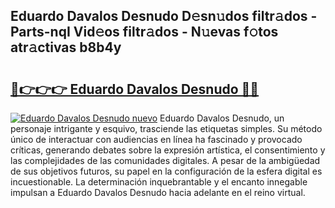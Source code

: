 ## Eduardo Davalos Desnudo D𝚎sn𝚞dos filtr𝚊dos - Parts-nqI Vid𝚎os filtr𝚊dos - N𝚞evas f𝚘tos atr𝚊ctivas b8b4y

# <h2><a href="http://mb3047.tromn.icu/?c=Eduardo+Davalos+Desnudo">🔗👉👉👉 Eduardo Davalos Desnudo 🔗🔗</a></h2>

[![Eduardo Davalos Desnudo nuevo](https://i.imgur.com/pEAQMta.gif)](http://mb3047.tromn.icu/?c=Eduardo+Davalos+Desnudo)
Eduardo Davalos Desnudo, un personaje intrigante y esquivo, trasciende las etiquetas simples. Su método único de interactuar con audiencias en línea ha fascinado y provocado críticas, generando debates sobre la expresión artística, el consentimiento y las complejidades de las comunidades digitales. A pesar de la ambigüedad de sus objetivos futuros, su papel en la configuración de la esfera digital es incuestionable. La determinación inquebrantable y el encanto innegable impulsan a Eduardo Davalos Desnudo hacia adelante en el reino virtual.
